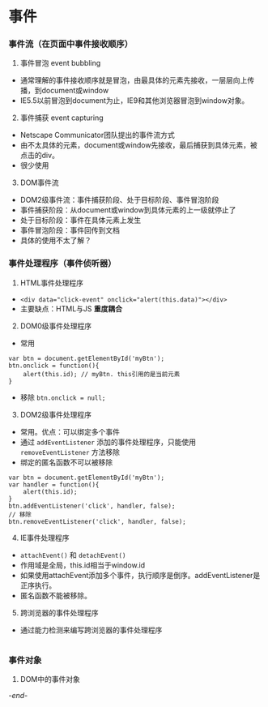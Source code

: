 # 事件

### 事件流（在页面中事件接收顺序）
1. 事件冒泡 event bubbling
  * 通常理解的事件接收顺序就是冒泡，由最具体的元素先接收，一层层向上传播，到document或window
  * IE5.5以前冒泡到document为止，IE9和其他浏览器冒泡到window对象。
2. 事件捕获 event capturing
  * Netscape Communicator团队提出的事件流方式
  * 由不太具体的元素，document或window先接收，最后捕获到具体元素，被点击的div。
  * 很少使用
3. DOM事件流
  * DOM2级事件流：事件捕获阶段、处于目标阶段、事件冒泡阶段
  * 事件捕获阶段：从document或window到具体元素的上一级就停止了
  * 处于目标阶段：事件在具体元素上发生
  * 事件冒泡阶段：事件回传到文档
  * 具体的使用不太了解？

### 事件处理程序（事件侦听器）
1. HTML事件处理程序
  * `<div data="click-event" onclick="alert(this.data)"></div>`
  * 主要缺点：HTML与JS **重度耦合**
2. DOM0级事件处理程序
  * 常用
  ```
  var btn = document.getElementById('myBtn');
  btn.onclick = function(){
      alert(this.id); // myBtn. this引用的是当前元素
  }
  ```
  * 移除 `btn.onclick = null;`
3. DOM2级事件处理程序
  * 常用。优点：可以绑定多个事件
  * 通过 `addEventListener` 添加的事件处理程序，只能使用 `removeEventListener` 方法移除
  * 绑定的匿名函数不可以被移除
  ```
  var btn = document.getElementById('myBtn');
  var handler = function(){
      alert(this.id);
  }
  btn.addEventListener('click', handler, false);
  // 移除
  btn.removeEventListener('click', handler, false);
  ```
4. IE事件处理程序
  * `attachEvent()` 和 `detachEvent()`
  * 作用域是全局，this.id相当于window.id
  * 如果使用attachEvent添加多个事件，执行顺序是倒序。addEventListener是正序执行。
  * 匿名函数不能被移除。
5. 跨浏览器的事件处理程序
  * 通过能力检测来编写跨浏览器的事件处理程序
  ```

  ```

### 事件对象
1. DOM中的事件对象

*-end-*
